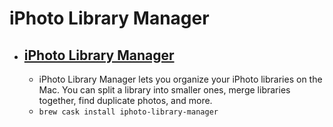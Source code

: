 # iPhoto Library Manager
- [iPhoto Library Manager](https://www.fatcatsoftware.com/iplm/)
  - 
  - iPhoto Library Manager lets you organize your iPhoto libraries on the Mac. You can split a library into smaller ones, merge libraries together, find duplicate photos, and more.
  - `brew cask install iphoto-library-manager`
